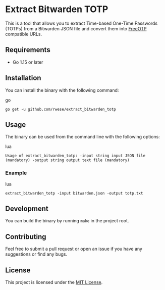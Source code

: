 Extract Bitwarden TOTP
======================

This is a tool that allows you to extract Time-based One-Time Passwords (TOTPs) from a Bitwarden JSON file and convert them into [FreeOTP](https://github.com/freeotp/freeotp-android) compatible URLs.

Requirements
------------

-   Go 1.15 or later

Installation
------------

You can install the binary with the following command:

go

`go get -u github.com/rwese/extract_bitwarden_totp`

Usage
-----

The binary can be used from the command line with the following options:

lua

`Usage of extract_bitwarden_totp:
  -input string
        input JSON file (mandatory)
  -output string
        output text file (mandatory)`

### Example

lua

`extract_bitwarden_totp -input bitwarden.json -output totp.txt`

Development
-----------

You can build the binary by running `make` in the project root.

Contributing
------------

Feel free to submit a pull request or open an issue if you have any suggestions or find any bugs.

License
-------

This project is licensed under the [MIT License](https://chat.openai.com/chat/LICENSE).
